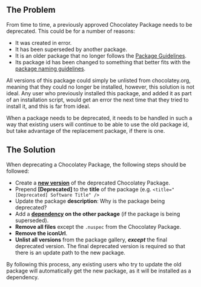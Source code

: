 ## The Problem
From time to time, a previously approved Chocolatey Package needs to be deprecated.  This could be for a number of reasons:

* It was created in error.
* It has been superseded by another package.
* It is an older package that no longer follows the [Package Guidelines](CreatePackages).
* Its package id has been changed to something that better fits with the [package naming guidelines](CreatePackages#naming-your-package).

All versions of this package could simply be unlisted from chocolatey.org, meaning that they could no longer be installed, however, this solution is not ideal.  Any user who previously installed this package, and added it as part of an installation script, would get an error the next time that they tried to install it, and this is far from ideal.

When a package needs to be deprecated, it needs to be handled in such a way that existing users will continue to be able to use the old package id, but take advantage of the replacement package, if there is one.

## The Solution
When deprecating a Chocolatey Package, the following steps should be followed:

* Create a **[new version](CreatePackages#package-fix-version-notation)** of the deprecated Chocolatey Package.
* Prepend **[Deprecated]** to the **title** of the package (e.g. `<title="[Deprecated] Software Title" />`
* Update the package **description**: Why is the package being deprecated?
* Add a **[dependency](http://docs.nuget.org/docs/reference/nuspec-reference#Specifying_Dependencies) on the other package** (if the package is being superseded).
* **Remove all files** except the `.nuspec` from the Chocolatey Package.
* **Remove the iconUrl**.
* **Unlist all versions** from the package gallery, ***except*** the final deprecated version. The final deprecated version is required so that there is an update path to the new package.

By following this process, any existing users who try to update the old package will automatically get the new package, as it will be installed as a dependency.
